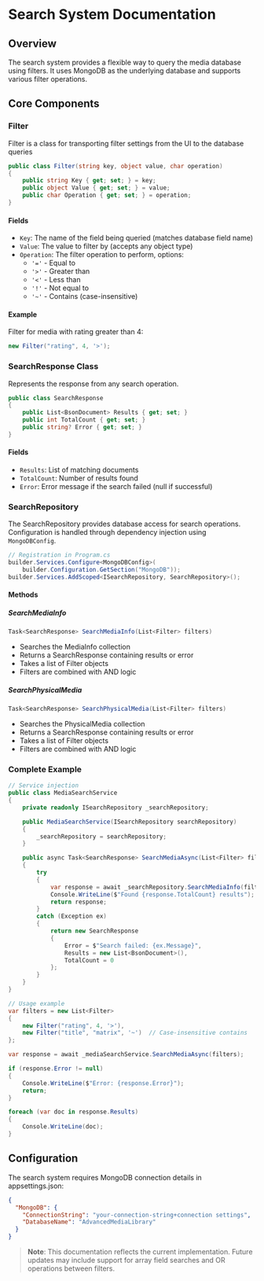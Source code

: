 # Search System Documentation

## Overview
The search system provides a flexible way to query the media database using filters. It uses MongoDB as the underlying database and supports various filter operations.

## Core Components

### Filter
Filter is a class for transporting filter settings from the UI to the database queries

```csharp
public class Filter(string key, object value, char operation)
{
    public string Key { get; set; } = key;
    public object Value { get; set; } = value;
    public char Operation { get; set; } = operation;
}
```

#### Fields
- `Key`: The name of the field being queried (matches database field name)
- `Value`: The value to filter by (accepts any object type)
- `Operation`: The filter operation to perform, options:
    - `'='` - Equal to
    - `'>'` - Greater than
    - `'<'` - Less than
    - `'!'` - Not equal to
    - `'~'` - Contains (case-insensitive)

#### Example
Filter for media with rating greater than 4:
```csharp
new Filter("rating", 4, '>');
```

### SearchResponse Class
Represents the response from any search operation.

```csharp
public class SearchResponse
{
    public List<BsonDocument> Results { get; set; }
    public int TotalCount { get; set; }
    public string? Error { get; set; }
}
```

#### Fields
- `Results`: List of matching documents
- `TotalCount`: Number of results found
- `Error`: Error message if the search failed (null if successful)

### SearchRepository

The SearchRepository provides database access for search operations. Configuration is handled through dependency injection using `MongoDBConfig`.

```csharp
// Registration in Program.cs
builder.Services.Configure<MongoDBConfig>(
    builder.Configuration.GetSection("MongoDB"));
builder.Services.AddScoped<ISearchRepository, SearchRepository>();
```

#### Methods

##### SearchMediaInfo
```csharp
Task<SearchResponse> SearchMediaInfo(List<Filter> filters)
```
- Searches the MediaInfo collection
- Returns a SearchResponse containing results or error
- Takes a list of Filter objects
- Filters are combined with AND logic

##### SearchPhysicalMedia
```csharp
Task<SearchResponse> SearchPhysicalMedia(List<Filter> filters)
```
- Searches the PhysicalMedia collection
- Returns a SearchResponse containing results or error
- Takes a list of Filter objects
- Filters are combined with AND logic

### Complete Example

```csharp
// Service injection
public class MediaSearchService
{
    private readonly ISearchRepository _searchRepository;

    public MediaSearchService(ISearchRepository searchRepository)
    {
        _searchRepository = searchRepository;
    }

    public async Task<SearchResponse> SearchMediaAsync(List<Filter> filters)
    {
        try 
        {
            var response = await _searchRepository.SearchMediaInfo(filters);
            Console.WriteLine($"Found {response.TotalCount} results");
            return response;
        }
        catch (Exception ex)
        {
            return new SearchResponse 
            { 
                Error = $"Search failed: {ex.Message}",
                Results = new List<BsonDocument>(),
                TotalCount = 0
            };
        }
    }
}

// Usage example
var filters = new List<Filter>
{
    new Filter("rating", 4, '>'),
    new Filter("title", "matrix", '~')  // Case-insensitive contains
};

var response = await _mediaSearchService.SearchMediaAsync(filters);

if (response.Error != null)
{
    Console.WriteLine($"Error: {response.Error}");
    return;
}

foreach (var doc in response.Results)
{
    Console.WriteLine(doc);
}
```

## Configuration
The search system requires MongoDB connection details in appsettings.json:

```json
{
  "MongoDB": {
    "ConnectionString": "your-connection-string+connection settings",
    "DatabaseName": "AdvancedMediaLibrary"
  }
}
```

> **Note**: This documentation reflects the current implementation. Future updates may include support for array field searches and OR operations between filters.